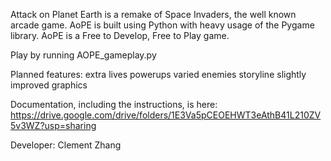 Attack on Planet Earth is a remake of Space Invaders,
the well known arcade game.
AoPE is built using Python with heavy usage of the Pygame library.
AoPE is a Free to Develop, Free to Play game.

Play by running AOPE_gameplay.py

Planned features:
  extra lives
  powerups
  varied enemies
  storyline
  slightly improved graphics

Documentation, including the instructions, is here:
https://drive.google.com/drive/folders/1E3Va5pCEOEHWT3eAthB41L210ZV5v3WZ?usp=sharing

Developer: Clement Zhang